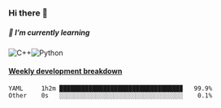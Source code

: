 ### Hi there 👋

##### 🌱 I’m currently learning

![C++](https://img.shields.io/badge/-C++-00599C?style=flat-square&logo=c)![Python](https://img.shields.io/badge/-Python-black?style=flat-square&logo=Python)


<!-- waka-box start -->
#### <a href="https://gist.github.com/bf274261b4c8553e17fc709dfc3cfa97" target="_blank">Weekly development breakdown</a>
```text
YAML   	 1h2m █████████████████████████████████▉   99.9% 
Other  	 0s   ░░░░░░░░░░░░░░░░░░░░░░░░░░░░░░░░░░    0.1% 
```
<!-- Powered by https://github.com/YouEclipse/waka-box-go . -->
<!-- waka-box end -->



<!--
**KomoreKalu/KomoreKalu** is a ✨ _special_ ✨ repository because its `README.md` (this file) appears on your GitHub profile.

Here are some ideas to get you started:

- 🔭 I’m currently working on ...
- 🌱 I’m currently learning ...
- 👯 I’m looking to collaborate on ...
- 🤔 I’m looking for help with ...
- 💬 Ask me about ...
- 📫 How to reach me: ...
- 😄 Pronouns: ...
- ⚡ Fun fact: ...
-->
